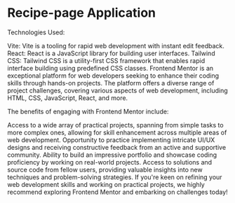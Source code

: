 # Recipe-page Application

Technologies Used:

Vite: Vite is a tooling for rapid web development with instant edit feedback.
React: React is a JavaScript library for building user interfaces.
Tailwind CSS: Tailwind CSS is a utility-first CSS framework that enables rapid interface building using predefined CSS classes.
Frontend Mentor is an exceptional platform for web developers seeking to enhance their coding skills through hands-on projects. The platform offers a diverse range of project challenges, covering various aspects of web development, including HTML, CSS, JavaScript, React, and more.

The benefits of engaging with Frontend Mentor include:

Access to a wide array of practical projects, spanning from simple tasks to more complex ones, allowing for skill enhancement across multiple areas of web development.
Opportunity to practice implementing intricate UI/UX designs and receiving constructive feedback from an active and supportive community.
Ability to build an impressive portfolio and showcase coding proficiency by working on real-world projects.
Access to solutions and source code from fellow users, providing valuable insights into new techniques and problem-solving strategies.
If you're keen on refining your web development skills and working on practical projects, we highly recommend exploring Frontend Mentor and embarking on challenges today!